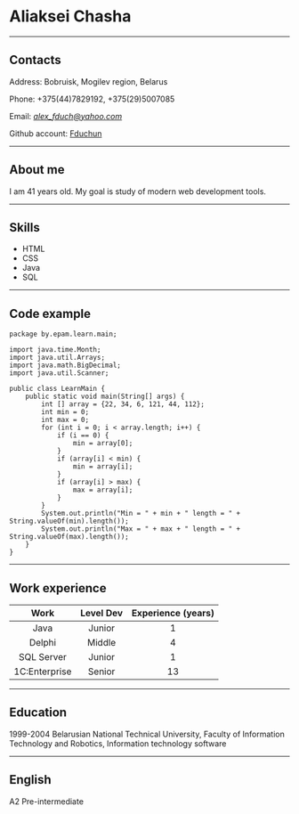 # Aliaksei Chasha

***

## Contacts
Address: Bobruisk, Mogilev region, Belarus

Phone: +375(44)7829192, +375(29)5007085

Email: *alex_fduch@yahoo.com*

Github account: [Fduchun](https://github.com/Fduchun "Fduchun")

***

## About me
I am 41 years old.
My goal is study of modern web development tools.

***

## Skills
* HTML
* CSS
* Java
* SQL

***

## Code example

```
package by.epam.learn.main;

import java.time.Month;
import java.util.Arrays;
import java.math.BigDecimal;
import java.util.Scanner;

public class LearnMain {
    public static void main(String[] args) {
        int [] array = {22, 34, 6, 121, 44, 112};
        int min = 0;
        int max = 0;
        for (int i = 0; i < array.length; i++) {
            if (i == 0) {
                min = array[0];
            }
            if (array[i] < min) {
                min = array[i];
            }
            if (array[i] > max) {
                max = array[i];
            }
        }
        System.out.println("Min = " + min + " length = " + String.valueOf(min).length());
        System.out.println("Max = " + max + " length = " + String.valueOf(max).length());
    }
}
```

***

## Work experience

Work         | Level Dev | Experience (years)
:-----:      |:--------: |:--------:
Java         |Junior     | 1 
Delphi       |Middle     | 4 
SQL Server   |Junior     | 1
1C:Enterprise|Senior     | 13

***

## Education
1999-2004 Belarusian National Technical University, Faculty of Information Technology and Robotics, Information technology software

***

## English
A2 Pre-intermediate